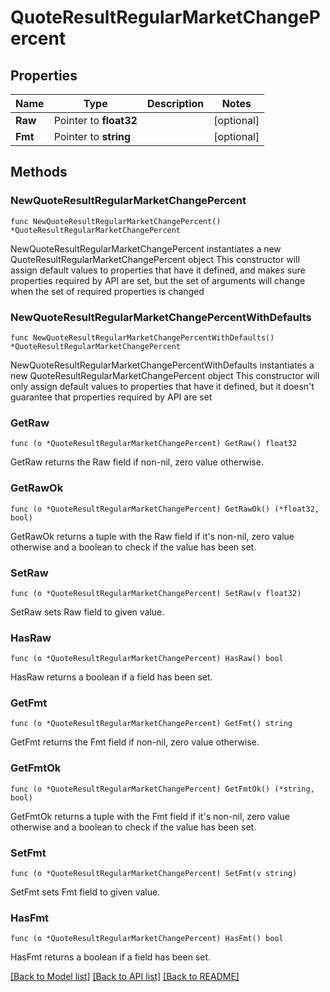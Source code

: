 # QuoteResultRegularMarketChangePercent

## Properties

Name | Type | Description | Notes
------------ | ------------- | ------------- | -------------
**Raw** | Pointer to **float32** |  | [optional] 
**Fmt** | Pointer to **string** |  | [optional] 

## Methods

### NewQuoteResultRegularMarketChangePercent

`func NewQuoteResultRegularMarketChangePercent() *QuoteResultRegularMarketChangePercent`

NewQuoteResultRegularMarketChangePercent instantiates a new QuoteResultRegularMarketChangePercent object
This constructor will assign default values to properties that have it defined,
and makes sure properties required by API are set, but the set of arguments
will change when the set of required properties is changed

### NewQuoteResultRegularMarketChangePercentWithDefaults

`func NewQuoteResultRegularMarketChangePercentWithDefaults() *QuoteResultRegularMarketChangePercent`

NewQuoteResultRegularMarketChangePercentWithDefaults instantiates a new QuoteResultRegularMarketChangePercent object
This constructor will only assign default values to properties that have it defined,
but it doesn't guarantee that properties required by API are set

### GetRaw

`func (o *QuoteResultRegularMarketChangePercent) GetRaw() float32`

GetRaw returns the Raw field if non-nil, zero value otherwise.

### GetRawOk

`func (o *QuoteResultRegularMarketChangePercent) GetRawOk() (*float32, bool)`

GetRawOk returns a tuple with the Raw field if it's non-nil, zero value otherwise
and a boolean to check if the value has been set.

### SetRaw

`func (o *QuoteResultRegularMarketChangePercent) SetRaw(v float32)`

SetRaw sets Raw field to given value.

### HasRaw

`func (o *QuoteResultRegularMarketChangePercent) HasRaw() bool`

HasRaw returns a boolean if a field has been set.

### GetFmt

`func (o *QuoteResultRegularMarketChangePercent) GetFmt() string`

GetFmt returns the Fmt field if non-nil, zero value otherwise.

### GetFmtOk

`func (o *QuoteResultRegularMarketChangePercent) GetFmtOk() (*string, bool)`

GetFmtOk returns a tuple with the Fmt field if it's non-nil, zero value otherwise
and a boolean to check if the value has been set.

### SetFmt

`func (o *QuoteResultRegularMarketChangePercent) SetFmt(v string)`

SetFmt sets Fmt field to given value.

### HasFmt

`func (o *QuoteResultRegularMarketChangePercent) HasFmt() bool`

HasFmt returns a boolean if a field has been set.


[[Back to Model list]](../README.md#documentation-for-models) [[Back to API list]](../README.md#documentation-for-api-endpoints) [[Back to README]](../README.md)


